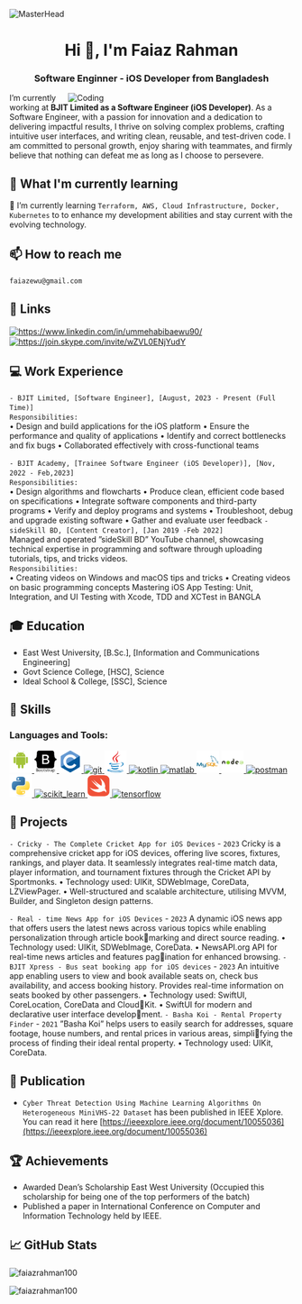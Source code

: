 ![MasterHead](https://goodrequest-web-development.s3.eu-central-1.amazonaws.com/61d30e50cb8adf3ea20468a1_How_20to_20start_20i_OS_20development_88f0dd893a.jpg)

<h1 align="center">Hi 👋, I'm Faiaz Rahman</h1>
<h3 align="center">Software Enginner - iOS Developer from Bangladesh</h3>
<img align="right" alt="Coding" width="400" src="https://camo.githubusercontent.com/aa373006b249ab38a48d5f848ada44f5a0097fd4591f72ec1027414d9a1b89f0/68747470733a2f2f632e74656e6f722e636f6d2f666c666c433647467a4f3841414141642f73756c74616e2d616c7265666165692d70726f6772616d6d65722e676966">

I’m currently working at **BJIT Limited as a Software Engineer (iOS Developer)**. As a Software Engineer, with a passion for innovation and a dedication to delivering impactful results, I thrive on solving complex problems, crafting intuitive user interfaces, and writing clean, reusable, and test-driven code. I am committed to personal growth, enjoy sharing with teammates, and firmly believe that nothing can defeat me as long as I choose to persevere.

## 🧠 What I'm currently learning

🌱 I’m currently learning `Terraform, AWS, Cloud Infrastructure, Docker, Kubernetes` to to enhance my development abilities and stay current with the evolving technology.

## 📫 How to reach me

`faiazewu@gmail.com`

## 🔗 Links

<p align="left">
<a href="https://www.linkedin.com/in/faiazrahman100/" target="blank"><img align="center" src="https://raw.githubusercontent.com/rahuldkjain/github-profile-readme-generator/master/src/images/icons/Social/linked-in-alt.svg" alt="https://www.linkedin.com/in/ummehabibaewu90/" height="30" width="40" /></a>
<a href="https://join.skype.com/invite/wZVL0ENjYudY" target="blank"><img align="center" src="https://cdn-icons-png.flaticon.com/512/174/174869.png" alt="https://join.skype.com/invite/wZVL0ENjYudY" height="40" width="40" /></a>
</p>

## 💻 Work Experience

`- BJIT Limited, [Software Engineer], [August, 2023 - Present (Full Time)]` <br>
     `Responsibilities:` <br>
      • Design and build applications for the iOS platform
      • Ensure the performance and quality of applications
      • Identify and correct bottlenecks and fix bugs
      • Collaborated effectively with cross-functional teams

`- BJIT Academy, [Trainee Software Engineer (iOS Developer)], [Nov, 2022 - Feb,2023]` <br>
     `Responsibilities:` <br>
      • Design algorithms and flowcharts
      • Produce clean, efficient code based on specifications
      • Integrate software components and third-party programs
      • Verify and deploy programs and systems
      • Troubleshoot, debug and upgrade existing software
      • Gather and evaluate user feedback
`- sideSkill BD, [Content Creator], [Jan 2019 -Feb 2022]` <br>
Managed and operated ”sideSkill BD” YouTube channel, showcasing technical expertise in programming and software through uploading
tutorials, tips, and tricks videos. <br>
     `Responsibilities:` <br>
      • Creating videos on Windows and macOS tips and tricks
      • Creating videos on basic programming concepts Mastering iOS App Testing: Unit, Integration, and UI Testing with Xcode, TDD and XCTest in BANGLA

## 🎓 Education

- East West University, [B.Sc.], [Information and Communications Engineering]
- Govt Science College, [HSC], Science
- Ideal School & College, [SSC], Science

## 🚀 Skills

<h3 align="left">Languages and Tools:</h3>
<p align="left"> <a href="https://developer.android.com" target="_blank" rel="noreferrer"> <img src="https://raw.githubusercontent.com/devicons/devicon/master/icons/android/android-original-wordmark.svg" alt="android" width="40" height="40"/> </a> <a href="https://getbootstrap.com" target="_blank" rel="noreferrer"> <img src="https://raw.githubusercontent.com/devicons/devicon/master/icons/bootstrap/bootstrap-plain-wordmark.svg" alt="bootstrap" width="40" height="40"/> </a> <a href="https://www.cprogramming.com/" target="_blank" rel="noreferrer"> <img src="https://raw.githubusercontent.com/devicons/devicon/master/icons/c/c-original.svg" alt="c" width="40" height="40"/> </a> <a href="https://git-scm.com/" target="_blank" rel="noreferrer"> <img src="https://www.vectorlogo.zone/logos/git-scm/git-scm-icon.svg" alt="git" width="40" height="40"/> </a> <a href="https://www.java.com" target="_blank" rel="noreferrer"> <img src="https://raw.githubusercontent.com/devicons/devicon/master/icons/java/java-original.svg" alt="java" width="40" height="40"/> </a> <a href="https://kotlinlang.org" target="_blank" rel="noreferrer"> <img src="https://www.vectorlogo.zone/logos/kotlinlang/kotlinlang-icon.svg" alt="kotlin" width="40" height="40"/> </a> <a href="https://www.mathworks.com/" target="_blank" rel="noreferrer"> <img src="https://upload.wikimedia.org/wikipedia/commons/2/21/Matlab_Logo.png" alt="matlab" width="40" height="40"/> </a> <a href="https://www.mysql.com/" target="_blank" rel="noreferrer"> <img src="https://raw.githubusercontent.com/devicons/devicon/master/icons/mysql/mysql-original-wordmark.svg" alt="mysql" width="40" height="40"/> </a> <a href="https://nodejs.org" target="_blank" rel="noreferrer"> <img src="https://raw.githubusercontent.com/devicons/devicon/master/icons/nodejs/nodejs-original-wordmark.svg" alt="nodejs" width="40" height="40"/> </a> <a href="https://postman.com" target="_blank" rel="noreferrer"> <img src="https://www.vectorlogo.zone/logos/getpostman/getpostman-icon.svg" alt="postman" width="40" height="40"/> </a> <a href="https://www.python.org" target="_blank" rel="noreferrer"> <img src="https://raw.githubusercontent.com/devicons/devicon/master/icons/python/python-original.svg" alt="python" width="40" height="40"/> </a> <a href="https://scikit-learn.org/" target="_blank" rel="noreferrer"> <img src="https://upload.wikimedia.org/wikipedia/commons/0/05/Scikit_learn_logo_small.svg" alt="scikit_learn" width="40" height="40"/> </a> <a href="https://developer.apple.com/swift/" target="_blank" rel="noreferrer"> <img src="https://raw.githubusercontent.com/devicons/devicon/master/icons/swift/swift-original.svg" alt="swift" width="40" height="40"/> </a> <a href="https://www.tensorflow.org" target="_blank" rel="noreferrer"> <img src="https://www.vectorlogo.zone/logos/tensorflow/tensorflow-icon.svg" alt="tensorflow" width="40" height="40"/> </a> </p>

## 🌟 Projects

`- Cricky - The Complete Cricket App for iOS Devices` - `2023`
Cricky is a comprehensive cricket app for iOS devices, offering live scores, fixtures, rankings, and player data. It seamlessly integrates real-time match data, player information, and tournament fixtures through the Cricket API by Sportmonks.
             • Technology used: UIKit, SDWebImage, CoreData, LZViewPager.
             • Well-structured and scalable architecture, utilising MVVM, Builder,                  and Singleton design patterns.

`- Real - time News App for iOS Devices` - `2023`
A dynamic iOS news app that offers users the latest news across various topics while enabling personalization through article bookmarking and direct source reading.
             • Technology used: UIKit, SDWebImage, CoreData.
             • NewsAPI.org API for real-time news articles and features pagination                for enhanced browsing.
`- BJIT Xpress - Bus seat booking app for iOS devices` - `2023`
An intuitive app enabling users to view and book available seats on, check bus availability, and access booking history. Provides real-time information on seats booked by other passengers.
             • Technology used: SwiftUI, CoreLocation, CoreData and CloudKit.
             • SwiftUI for modern and declarative user interface development.
`- Basha Koi - Rental Property Finder` - `2021`
”Basha Koi” helps users to easily search for addresses, square footage, house numbers, and rental prices in various areas, simplifying the process of finding their ideal rental property.
             • Technology used: UIKit, CoreData.

## 📝 Publication

- `Cyber Threat Detection Using Machine Learning Algorithms On Heterogeneous MiniVHS-22 Dataset` has been published in IEEE Xplore. You can read it here [https://ieeexplore.ieee.org/document/10055036](https://ieeexplore.ieee.org/document/10055036)

## 🏆 Achievements

- Awarded Dean’s Scholarship East West University (Occupied this scholarship for being one of the top performers of the batch)
- Published a paper in International Conference on Computer and Information Technology held by IEEE.

## 📈 GitHub Stats

<p> <img align="center" src="https://github-readme-stats.vercel.app/api?username=faiazrahman100&show_icons=true&locale=en" alt="faiazrahman100" /></p>

<p><img align="center" src="https://github-readme-streak-stats.herokuapp.com/?user=faiazrahman100&" alt="faiazrahman100" /></p>

